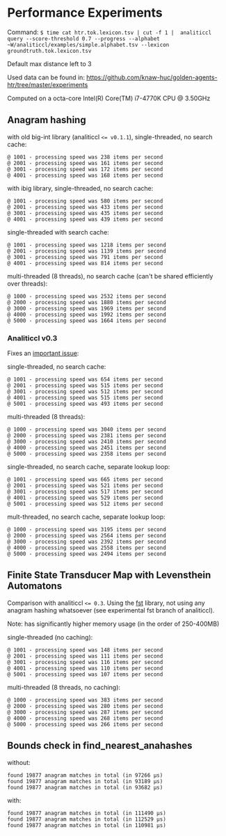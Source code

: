 # Performance Experiments

Command: ``$ time cat htr.tok.lexicon.tsv | cut -f 1 |  analiticcl query --score-threshold
0.7 --progress --alphabet ~W/analiticcl/examples/simple.alphabet.tsv --lexicon groundtruth.tok.lexicon.tsv``

Default max distance left to 3

Used data can be found in: https://github.com/knaw-huc/golden-agents-htr/tree/master/experiments

Computed on a octa-core Intel(R) Core(TM) i7-4770K CPU @ 3.50GHz

## Anagram hashing

with old big-int library (analiticcl ``<= v0.1.1``), single-threaded, no search cache:

```
@ 1001 - processing speed was 238 items per second
@ 2001 - processing speed was 161 items per second
@ 3001 - processing speed was 172 items per second
@ 4001 - processing speed was 168 items per second
```

with ibig library, single-threaded, no search cache:

```
@ 1001 - processing speed was 580 items per second
@ 2001 - processing speed was 433 items per second
@ 3001 - processing speed was 435 items per second
@ 4001 - processing speed was 439 items per second
```

single-threaded with search cache:

```
@ 1001 - processing speed was 1218 items per second
@ 2001 - processing speed was 1139 items per second
@ 3001 - processing speed was 791 items per second
@ 4001 - processing speed was 814 items per second
```

multi-threaded (8 threads), no search cache (can't be shared efficiently over threads):

```
@ 1000 - processing speed was 2532 items per second
@ 2000 - processing speed was 1880 items per second
@ 3000 - processing speed was 1969 items per second
@ 4000 - processing speed was 1992 items per second
@ 5000 - processing speed was 1664 items per second
```

### Analiticcl v0.3

Fixes an [important issue](https://github.com/proycon/analiticcl/issues/6):

single-threaded, no search cache:

```
@ 1001 - processing speed was 654 items per second
@ 2001 - processing speed was 515 items per second
@ 3001 - processing speed was 512 items per second
@ 4001 - processing speed was 515 items per second
@ 5001 - processing speed was 493 items per second
```

multi-threaded (8 threads):

```
@ 1000 - processing speed was 3040 items per second
@ 2000 - processing speed was 2381 items per second
@ 3000 - processing speed was 2410 items per second
@ 4000 - processing speed was 2451 items per second
@ 5000 - processing speed was 2358 items per second
```


single-threaded, no search cache, separate lookup loop:

```
@ 1001 - processing speed was 665 items per second
@ 2001 - processing speed was 521 items per second
@ 3001 - processing speed was 517 items per second
@ 4001 - processing speed was 529 items per second
@ 5001 - processing speed was 512 items per second
```

mult-threaded, no search cache, separate lookup loop:

```
@ 1000 - processing speed was 3195 items per second
@ 2000 - processing speed was 2564 items per second
@ 3000 - processing speed was 2392 items per second
@ 4000 - processing speed was 2558 items per second
@ 5000 - processing speed was 2494 items per second
```

## Finite State Transducer Map with Levensthein Automatons

Comparison with analiticcl ``<= 0.3``. Using the [fst](https://github.com/BurntSushi/fst) library, not using any anagram
hashing whatsoever (see experimental fst branch of analiticcl).

Note: has significantly higher memory usage (in the order of 250-400MB)

single-threaded (no caching):

```
@ 1001 - processing speed was 148 items per second
@ 2001 - processing speed was 111 items per second
@ 3001 - processing speed was 116 items per second
@ 4001 - processing speed was 110 items per second
@ 5001 - processing speed was 107 items per second
```

multi-threaded (8 threads, no caching):

```
@ 1000 - processing speed was 383 items per second
@ 2000 - processing speed was 280 items per second
@ 3000 - processing speed was 287 items per second
@ 4000 - processing speed was 268 items per second
@ 5000 - processing speed was 266 items per second
```

## Bounds check in find_nearest_anahashes

without:

```
found 19877 anagram matches in total (in 97266 μs)
found 19877 anagram matches in total (in 93189 μs)
found 19877 anagram matches in total (in 93682 μs)
```

with:

```
found 19877 anagram matches in total (in 111490 μs)
found 19877 anagram matches in total (in 112529 μs)
found 19877 anagram matches in total (in 110981 μs)
```


